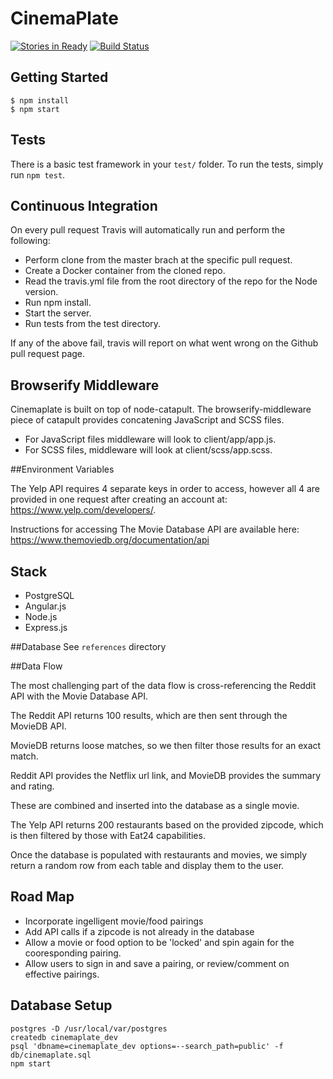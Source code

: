 # CinemaPlate

[![Stories in Ready](https://badge.waffle.io/nodedoubt/cinemaplate.png?label=ready&title=Ready)](http://waffle.io/nodedoubt/cinemaplate)
[![Build Status](https://travis-ci.org/nodedoubt/cinemaplate.svg?branch=master)](https://travis-ci.org/nodedoubt/cinemaplate)

## Getting Started

    $ npm install
    $ npm start

## Tests

There is a basic test framework in your `test/` folder. To run the tests, simply run `npm test`.

## Continuous Integration

On every pull request Travis will automatically run and perform the following:

 - Perform clone from the master brach at the specific pull request.
 - Create a Docker container from the cloned repo.
 - Read the travis.yml file from the root directory of the repo for the Node version.
 - Run npm install.
 - Start the server.
 - Run tests from the test directory.

If any of the above fail, travis will report on what went wrong on the Github pull request page.

## Browserify Middleware

Cinemaplate is built on top of node-catapult. The browserify-middleware piece of catapult provides concatening JavaScript and SCSS files.

- For JavaScript files middleware will look to client/app/app.js.
- For SCSS files, middleware will look at client/scss/app.scss.

##Environment Variables

The Yelp API requires 4 separate keys in order to access, however all 4 are provided in one request after creating an account at:
https://www.yelp.com/developers/.

Instructions for accessing The Movie Database API are available here:
https://www.themoviedb.org/documentation/api

## Stack

 - PostgreSQL
 - Angular.js
 - Node.js
 - Express.js

##Database
See ```references``` directory

##Data Flow

The most challenging part of the data flow is cross-referencing the Reddit API with the Movie Database API. 

The Reddit API returns 100 results, which are then sent through the MovieDB API. 

MovieDB returns loose matches, so we then filter those results for an exact match.

Reddit API provides the Netflix url link, and MovieDB provides the summary and rating.

These are combined and inserted into the database as a single movie.

The Yelp API returns 200 restaurants based on the provided zipcode, which is then filtered by those with Eat24 capabilities.

Once the database is populated with restaurants and movies, we simply return a random row from each table and display them to the user.

## Road Map
  - Incorporate ingelligent movie/food pairings
  - Add API calls if a zipcode is not already in the database
  - Allow a movie or food option to be 'locked' and spin again for the cooresponding pairing.
  - Allow users to sign in and save a pairing, or review/comment on effective pairings.

## Database Setup
```
postgres -D /usr/local/var/postgres
createdb cinemaplate_dev
psql 'dbname=cinemaplate_dev options=--search_path=public' -f db/cinemaplate.sql
npm start
```
